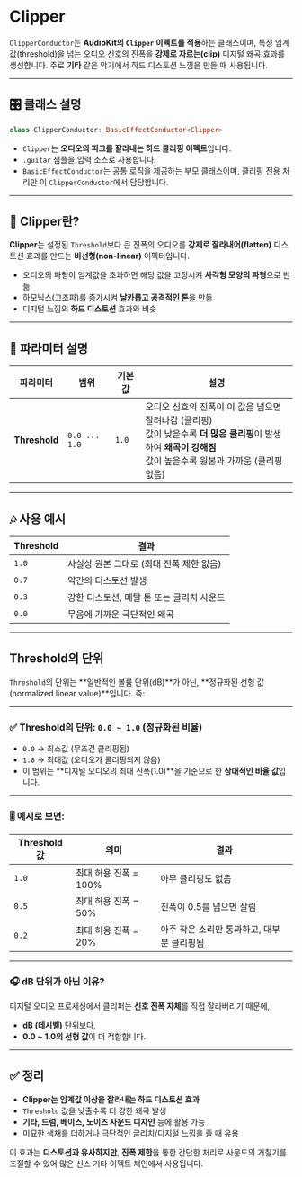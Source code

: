 # Clipper 

`ClipperConductor`는 **AudioKit의 `Clipper` 이펙트를 적용**하는 클래스이며, 특정 임계값(threshold)을 넘는 오디오 신호의 진폭을 **강제로 자르는(clip)** 디지털 왜곡 효과를 생성합니다. 주로 **기타** 같은 악기에서 하드 디스토션 느낌을 만들 때 사용됩니다.

---

## 🎛️ 클래스 설명

```swift
class ClipperConductor: BasicEffectConductor<Clipper>
```

* `Clipper`는 **오디오의 피크를 잘라내는 하드 클리핑 이펙트**입니다.
* `.guitar` 샘플을 입력 소스로 사용합니다.
* `BasicEffectConductor`는 공통 로직을 제공하는 부모 클래스이며, 클리핑 전용 처리만 이 `ClipperConductor`에서 담당합니다.

---

## 🔧 Clipper란?

**Clipper**는 설정된 `Threshold`보다 큰 진폭의 오디오를 **강제로 잘라내어(flatten)** 디스토션 효과를 만드는 **비선형(non-linear)** 이펙터입니다.

* 오디오의 파형이 임계값을 초과하면 해당 값을 고정시켜 **사각형 모양의 파형**으로 만듦
* 하모닉스(고조파)를 증가시켜 **날카롭고 공격적인 톤**을 만듦
* 디지털 느낌의 **하드 디스토션** 효과와 비슷

---

## 🧩 파라미터 설명

| 파라미터          | 범위            | 기본값   | 설명                                                                                                    |
| ------------- | ------------- | ----- | ----------------------------------------------------------------------------------------------------- |
| **Threshold** | `0.0 ... 1.0` | `1.0` | 오디오 신호의 진폭이 이 값을 넘으면 잘려나감 (클리핑)<br>값이 낮을수록 **더 많은 클리핑**이 발생하여 **왜곡이 강해짐**<br>값이 높을수록 원본과 가까움 (클리핑 없음) |

---

## 🎶 사용 예시

| Threshold | 결과                       |
| --------- | ------------------------ |
| `1.0`     | 사실상 원본 그대로 (최대 진폭 제한 없음) |
| `0.7`     | 약간의 디스토션 발생              |
| `0.3`     | 강한 디스토션, 메탈 톤 또는 글리치 사운드 |
| `0.0`     | 무음에 가까운 극단적인 왜곡          |

---

## Threshold의 단위

`Threshold`의 단위는 \*\*일반적인 볼륨 단위(dB)\*\*가 아닌, \*\*정규화된 선형 값(normalized linear value)\*\*입니다. 즉:

---

### ✅ Threshold의 단위: `0.0 ~ 1.0` (정규화된 비율)

* `0.0` → 최소값 (무조건 클리핑됨)
* `1.0` → 최대값 (오디오가 클리핑되지 않음)
* 이 범위는 \*\*디지털 오디오의 최대 진폭(1.0)\*\*을 기준으로 한 **상대적인 비율 값**입니다.

---

### 🎚 예시로 보면:

| Threshold 값 | 의미              | 결과                       |
| ----------- | --------------- | ------------------------ |
| `1.0`       | 최대 허용 진폭 = 100% | 아무 클리핑도 없음               |
| `0.5`       | 최대 허용 진폭 = 50%  | 진폭이 0.5를 넘으면 잘림          |
| `0.2`       | 최대 허용 진폭 = 20%  | 아주 작은 소리만 통과하고, 대부분 클리핑됨 |

---

### 🎧 dB 단위가 아닌 이유?

디지털 오디오 프로세싱에서 클리퍼는 **신호 진폭 자체**를 직접 잘라버리기 때문에,

* **dB (데시벨)** 단위보다,
* **0.0 \~ 1.0의 선형 값**이 더 적합합니다.

---


## ✅ 정리

* **Clipper는 임계값 이상을 잘라내는 하드 디스토션 효과**
* `Threshold` 값을 낮출수록 더 강한 왜곡 발생
* **기타, 드럼, 베이스, 노이즈 사운드 디자인** 등에 활용 가능
* 미묘한 색채를 더하거나 극단적인 글리치/디지털 느낌을 줄 때 유용

이 효과는 **디스토션과 유사하지만**, **진폭 제한**을 통한 간단한 처리로 사운드의 거칠기를 조절할 수 있어 많은 신스·기타 이펙트 체인에서 사용됩니다.

